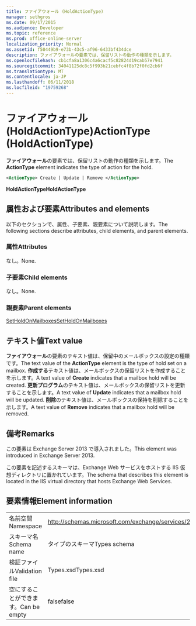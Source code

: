 ```yaml
---
title: ファイアウォール (HoldActionType)
manager: sethgros
ms.date: 09/17/2015
ms.audience: Developer
ms.topic: reference
ms.prod: office-online-server
localization_priority: Normal
ms.assetid: f50449b9-e73b-43c5-af96-6433bf434dce
description: ファイアウォールの要素では、保留リストの動作の種類を示します。
ms.openlocfilehash: cb1cfa8a1306c4a6cacf5c82824d19cab57e7941
ms.sourcegitcommit: 34041125dc8c5f993b21cebfc4f8b72f0fd2cb6f
ms.translationtype: MT
ms.contentlocale: ja-JP
ms.lasthandoff: 06/11/2018
ms.locfileid: "19759268"
---
```

# <a name="actiontype-holdactiontype"></a><span data-ttu-id="15bed-103">ファイアウォール (HoldActionType)</span><span class="sxs-lookup"><span data-stu-id="15bed-103">ActionType (HoldActionType)</span></span>

<span data-ttu-id="15bed-104">**ファイアウォール**の要素では、保留リストの動作の種類を示します。</span><span class="sxs-lookup"><span data-stu-id="15bed-104">The **ActionType** element indicates the type of action for the hold.</span></span> 
  
```XML
<ActionType> Create | Update | Remove </ActionType>
```

 <span data-ttu-id="15bed-105">**HoldActionType**</span><span class="sxs-lookup"><span data-stu-id="15bed-105">**HoldActionType**</span></span>
## <a name="attributes-and-elements"></a><span data-ttu-id="15bed-106">属性および要素</span><span class="sxs-lookup"><span data-stu-id="15bed-106">Attributes and elements</span></span>

<span data-ttu-id="15bed-107">以下のセクションで、属性、子要素、親要素について説明します。</span><span class="sxs-lookup"><span data-stu-id="15bed-107">The following sections describe attributes, child elements, and parent elements.</span></span>
  
### <a name="attributes"></a><span data-ttu-id="15bed-108">属性</span><span class="sxs-lookup"><span data-stu-id="15bed-108">Attributes</span></span>

<span data-ttu-id="15bed-109">なし。</span><span class="sxs-lookup"><span data-stu-id="15bed-109">None.</span></span>
  
### <a name="child-elements"></a><span data-ttu-id="15bed-110">子要素</span><span class="sxs-lookup"><span data-stu-id="15bed-110">Child elements</span></span>

<span data-ttu-id="15bed-111">なし。</span><span class="sxs-lookup"><span data-stu-id="15bed-111">None.</span></span>
  
### <a name="parent-elements"></a><span data-ttu-id="15bed-112">親要素</span><span class="sxs-lookup"><span data-stu-id="15bed-112">Parent elements</span></span>

[<span data-ttu-id="15bed-113">SetHoldOnMailboxes</span><span class="sxs-lookup"><span data-stu-id="15bed-113">SetHoldOnMailboxes</span></span>](setholdonmailboxes.md)
  
## <a name="text-value"></a><span data-ttu-id="15bed-114">テキスト値</span><span class="sxs-lookup"><span data-stu-id="15bed-114">Text value</span></span>

<span data-ttu-id="15bed-115">**ファイアウォール**の要素のテキスト値は、保留中のメールボックスの設定の種類です。</span><span class="sxs-lookup"><span data-stu-id="15bed-115">The text value of the **ActionType** element is the type of hold set on a mailbox.</span></span> <span data-ttu-id="15bed-116">**作成する**テキスト値は、メールボックスの保留リストを作成することを示します。</span><span class="sxs-lookup"><span data-stu-id="15bed-116">A text value of **Create** indicates that a mailbox hold will be created.</span></span> <span data-ttu-id="15bed-117">**更新プログラム**のテキスト値は、メールボックスの保留リストを更新することを示します。</span><span class="sxs-lookup"><span data-stu-id="15bed-117">A text value of **Update** indicates that a mailbox hold will be updated.</span></span> <span data-ttu-id="15bed-118">**削除**のテキスト値は、メールボックスの保持を削除することを示します。</span><span class="sxs-lookup"><span data-stu-id="15bed-118">A text value of **Remove** indicates that a mailbox hold will be removed.</span></span> 
  
## <a name="remarks"></a><span data-ttu-id="15bed-119">備考</span><span class="sxs-lookup"><span data-stu-id="15bed-119">Remarks</span></span>

<span data-ttu-id="15bed-120">この要素は Exchange Server 2013 で導入されました。</span><span class="sxs-lookup"><span data-stu-id="15bed-120">This element was introduced in Exchange Server 2013.</span></span>
  
<span data-ttu-id="15bed-121">この要素を記述するスキーマは、Exchange Web サービスをホストする IIS 仮想ディレクトリに置かれています。</span><span class="sxs-lookup"><span data-stu-id="15bed-121">The schema that describes this element is located in the IIS virtual directory that hosts Exchange Web Services.</span></span>
  
## <a name="element-information"></a><span data-ttu-id="15bed-122">要素情報</span><span class="sxs-lookup"><span data-stu-id="15bed-122">Element information</span></span>

|||
|:-----|:-----|
|<span data-ttu-id="15bed-123">名前空間</span><span class="sxs-lookup"><span data-stu-id="15bed-123">Namespace</span></span>  <br/> |http://schemas.microsoft.com/exchange/services/2006/types  <br/> |
|<span data-ttu-id="15bed-124">スキーマ名</span><span class="sxs-lookup"><span data-stu-id="15bed-124">Schema name</span></span>  <br/> |<span data-ttu-id="15bed-125">タイプのスキーマ</span><span class="sxs-lookup"><span data-stu-id="15bed-125">Types schema</span></span>  <br/> |
|<span data-ttu-id="15bed-126">検証ファイル</span><span class="sxs-lookup"><span data-stu-id="15bed-126">Validation file</span></span>  <br/> |<span data-ttu-id="15bed-127">Types.xsd</span><span class="sxs-lookup"><span data-stu-id="15bed-127">Types.xsd</span></span>  <br/> |
|<span data-ttu-id="15bed-128">空にすることができます。</span><span class="sxs-lookup"><span data-stu-id="15bed-128">Can be empty</span></span>  <br/> |<span data-ttu-id="15bed-129">false</span><span class="sxs-lookup"><span data-stu-id="15bed-129">false</span></span>  <br/> |
   

